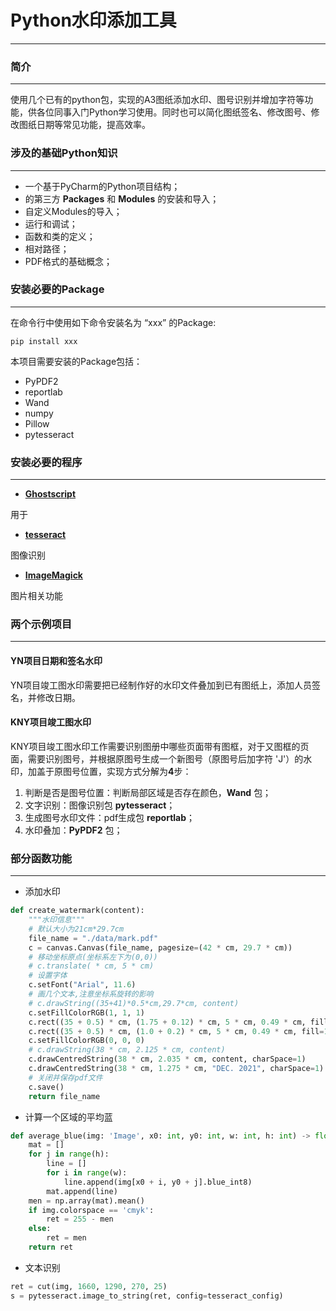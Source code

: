# Python水印添加工具

--------------------------------------------------


### 简介

---------

使用几个已有的python包，实现的A3图纸添加水印、图号识别并增加字符等功能，供各位同事入门Python学习使用。同时也可以简化图纸签名、修改图号、修改图纸日期等常见功能，提高效率。



### 涉及的基础Python知识


----------

- 一个基于PyCharm的Python项目结构；
- 的第三方 **Packages** 和 **Modules** 的安装和导入；
- 自定义Modules的导入；
- 运行和调试；
- 函数和类的定义；
- 相对路径；
- PDF格式的基础概念；

### 安装必要的Package

------------

在命令行中使用如下命令安装名为 “xxx” 的Package:

    pip install xxx

本项目需要安装的Package包括：

- PyPDF2
- reportlab
- Wand
- numpy
- Pillow
- pytesseract

### 安装必要的程序

------------------------

- **[Ghostscript](https://github.com/ArtifexSoftware/ghostpdl-downloads/releases/download/gs9550/gs9550w32.exe)**

用于

- **[tesseract](https://digi.bib.uni-mannheim.de/tesseract/tesseract-ocr-w64-setup-v5.0.1.20220118.exe)**

图像识别

- **[ImageMagick](https://download.imagemagick.org/ImageMagick/download/binaries/ImageMagick-7.1.0-26-Q16-HDRI-x64-dll.exe)**

图片相关功能



### 两个示例项目

-----------

#### YN项目日期和签名水印

YN项目竣工图水印需要把已经制作好的水印文件叠加到已有图纸上，添加人员签名，并修改日期。


#### KNY项目竣工图水印

KNY项目竣工图水印工作需要识别图册中哪些页面带有图框，对于又图框的页面，需要识别图号，并根据原图号生成一个新图号（原图号后加字符  'J'）的水印，加盖于原图号位置，实现方式分解为**4**步：

1. 判断是否是图号位置：判断局部区域是否存在颜色，**Wand** 包；
2. 文字识别：图像识别包 **pytesseract**；
3. 生成图号水印文件：pdf生成包 **reportlab**；
4. 水印叠加：**PyPDF2** 包；



### 部分函数功能

---------

- 添加水印


```python
def create_watermark(content):
    """水印信息"""
    # 默认大小为21cm*29.7cm
    file_name = "./data/mark.pdf"
    c = canvas.Canvas(file_name, pagesize=(42 * cm, 29.7 * cm))
    # 移动坐标原点(坐标系左下为(0,0))
    # c.translate( * cm, 5 * cm)
    # 设置字体
    c.setFont("Arial", 11.6)
    # 画几个文本,注意坐标系旋转的影响
    # c.drawString((35+41)*0.5*cm,29.7*cm, content)
    c.setFillColorRGB(1, 1, 1)
    c.rect((35 + 0.5) * cm, (1.75 + 0.12) * cm, 5 * cm, 0.49 * cm, fill=1, stroke=0)
    c.rect((35 + 0.5) * cm, (1.0 + 0.2) * cm, 5 * cm, 0.49 * cm, fill=1, stroke=0)
    c.setFillColorRGB(0, 0, 0)
    # c.drawString(38 * cm, 2.125 * cm, content)
    c.drawCentredString(38 * cm, 2.035 * cm, content, charSpace=1)
    c.drawCentredString(38 * cm, 1.275 * cm, "DEC. 2021", charSpace=1)
    # 关闭并保存pdf文件
    c.save()
    return file_name
```

- 计算一个区域的平均蓝

```python
def average_blue(img: 'Image', x0: int, y0: int, w: int, h: int) -> float:
    mat = []
    for j in range(h):
        line = []
        for i in range(w):
            line.append(img[x0 + i, y0 + j].blue_int8)
        mat.append(line)
    men = np.array(mat).mean()
    if img.colorspace == 'cmyk':
        ret = 255 - men
    else:
        ret = men
    return ret
```

- 文本识别

```python
ret = cut(img, 1660, 1290, 270, 25)
s = pytesseract.image_to_string(ret, config=tesseract_config)
```
